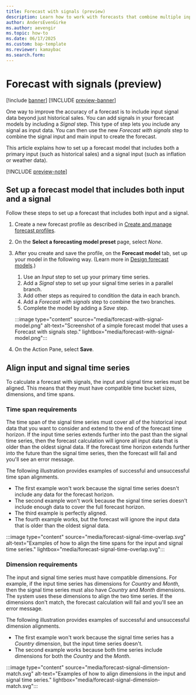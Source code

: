 ```yaml
---
title: Forecast with signals (preview)
description: Learn how to work with forecasts that combine multiple inputs.
author: AndersEvenGirke
ms.author: aevengir
ms.topic: how-to
ms.date: 06/17/2025
ms.custom: bap-template
ms.reviewer: kamaybac
ms.search.form:
---
```


# Forecast with signals (preview)

[!include [banner](../includes/banner.md)]
[!INCLUDE [preview-banner](~/../shared-content/shared/preview-includes/preview-banner.md)]
<!-- KFM: Preview until further notice -->

One way to improve the accuracy of a forecast is to include input signal data beyond just historical sales. You can add signals in your forecast models by including a *Signal* step. This type of step lets you include any signal as input data. You can then use the new *Forecast with signals* step to combine the signal input and main input to create the forecast.

This article explains how to set up a forecast model that includes both a primary input (such as historical sales) and a signal input (such as inflation or weather data).

[!INCLUDE [preview-note](~/../shared-content/shared/preview-includes/preview-note-d365.md)]

## Set up a forecast model that includes both input and a signal

Follow these steps to set up a forecast that includes both input and a signal.

1. Create a new forecast profile as described in [Create and manage forecast profiles](forecast-profiles.md#create-profile).
1. On the **Select a forecasting model preset** page, select *None*.
1. After you create and save the profile, on the **Forecast model** tab, set up your model in the following way. (Learn more in [Design forecast models](design-forecast-models.md).)

    1. Use an *Input* step to set up your primary time series.
    1. Add a *Signal* step to set up your signal time series in a parallel branch.
    1. Add other steps as required to condition the data in each branch.
    1. Add a *Forecast with signals* step to combine the two branches.
    1. Complete the model by adding a *Save* step.

    :::image type="content" source="media/forecast-with-signal-model.png" alt-text="Screenshot of a simple forecast model that uses a Forecast with signals step." lightbox="media/forecast-with-signal-model.png":::

1. On the Action Pane, select **Save**.

## Align input and signal time series

To calculate a forecast with signals, the input and signal time series must be aligned. This means that they must have compatible time bucket sizes, dimensions, and time spans.

### Time span requirements

The time span of the signal time series must cover all of the historical input data that you want to consider and extend to the end of the forecast time horizon. If the input time series extends further into the past than the signal time series, then the forecast calculation will ignore all input data that is older than the oldest signal data. If the forecast time horizon extends further into the future than the signal time series, then the forecast will fail and you'll see an error message.

The following illustration provides examples of successful and unsuccessful time span alignments.

- The first example won't work because the signal time series doesn't include any data for the forecast horizon.
- The second example won't work because the signal time series doesn't include enough data to cover the full forecast horizon.
- The third example is perfectly aligned.
- The fourth example works, but the forecast will ignore the input data that is older than the oldest signal data.

:::image type="content" source="media/forecast-signal-time-overlap.svg" alt-text="Examples of how to align the time spans for the input and signal time series." lightbox="media/forecast-signal-time-overlap.svg":::

### Dimension requirements

The input and signal time series must have compatible dimensions. For example, if the input time series has dimensions for *Country* and *Month*, then the signal time series must also have *Country* and *Month* dimensions. The system uses these dimensions to align the two time series. If the dimensions don't match, the forecast calculation will fail and you'll see an error message.

The following illustration provides examples of successful and unsuccessful dimension alignments.

- The first example won't work because the signal time series has a *Country* dimension, but the input time series doesn't.
- The second example works because both time series include dimensions for both the *Country* and the *Month*.

:::image type="content" source="media/forecast-signal-dimension-match.svg" alt-text="Examples of how to align dimensions in the input and signal time series." lightbox="media/forecast-signal-dimension-match.svg":::
